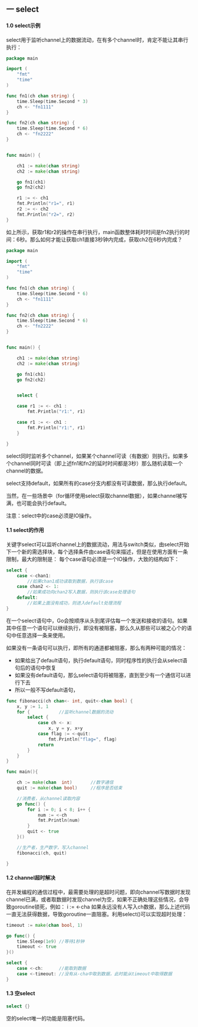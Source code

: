 ## 一 select

#### 1.0 select示例

select用于监听channel上的数据流动，在有多个channel时，肯定不能让其串行执行：

```go
package main

import (
	"fmt"
	"time"
)

func fn1(ch chan string) {
	time.Sleep(time.Second * 3)
	ch <- "fn1111"
}

func fn2(ch chan string) {
	time.Sleep(time.Second * 6)
	ch <- "fn2222"
}


func main() {

	ch1 := make(chan string)
	ch2 := make(chan string)

	go fn1(ch1)
	go fn2(ch2)

	r1 := <- ch1
	fmt.Println("r1=", r1)
	r2 := <- ch2
	fmt.Println("r2=", r2)
}	

```

如上所示，获取r1和r2的操作在串行执行，main函数整体耗时时间是fn2执行的时间：6秒。那么如何才能让获取ch1直接3秒钟内完成，获取ch2在6秒内完成？  

```go
package main

import (
	"fmt"
	"time"
)

func fn1(ch chan string) {
	time.Sleep(time.Second * 6)
	ch <- "fn1111"
}

func fn2(ch chan string) {
	time.Sleep(time.Second * 6)
	ch <- "fn2222"
}


func main() {

	ch1 := make(chan string)
	ch2 := make(chan string)

	go fn1(ch1)
	go fn2(ch2)


	select {

	case r1 := <- ch1 :
		fmt.Println("r1:", r1)

	case r1 := <- ch1 :
		fmt.Println("r1:", r1)
	}

}	
```

select同时监听多个channel，如果某个channel可读（有数据）则执行。如果多个channel同时可读（即上述fn1和fn2的延时时间都是3秒）那么随机读取一个channel的数据。  

select支持default，如果所有的case分支内都没有可读数据，那么执行default。  

当然，在一些场景中（for循环使用select获取channel数据），如果channel被写满，也可能会执行default。

注意：select中的case必须是IO操作。

#### 1.1 select的作用

关键字select可以监听channel上的数据流动，用法与switch类似，由select开始下一个新的需选择块，每个选择条件由case语句来描述，但是在使用方面有一条限制，最大的限制是：
每个case语句必须是一个IO操作，大致的结构如下：

```Go
select {
    case <-chan1:
        //如果chan1成功读取到数据，执行该case
    case chan2 <- 1:
        //如果成功向chan2写入数据，则执行该case处理语句
    default:
        //如果上面没有成功，则进入default处理流程
}
```

在一个select语句中，Go会按顺序从头到尾评估每一个发送和接收的语句。如果其中任意一个语句可以继续执行，即没有被阻塞，那么久从那些可以被之心个的语句中任意选择一条来使用。

如果没有一条语句可以执行，即所有的通道都被阻塞，那么有两种可能的情况：
- 如果给出了default语句，执行default语句，同时程序性的执行会从select语句后的语句中恢复
- 如果没有default语句，那么select语句将被阻塞，直到至少有一个通信可以进行下去
- 所以一般不写default语句，
```Go
func fibonacci(ch chan<- int, quit<-chan bool) {
	x, y := 1, 1
	for {			//监听channel数据的流动
		select {
			case ch <- x:
				x, y = y, x+y
			case flag := <-quit:
				fmt.Println("flag=", flag)
			return
		}
	}
}

func main(){

	ch := make(chan  int)		//数字通信
	quit := make(chan bool)		//程序是否结束

	//消费者，从channel读取内容
	go func() {
		for i := 0; i < 8; i++ {
			num := <-ch
			fmt.Println(num)
		}
		quit <- true
	}()

	//生产者，生产数字，写入channel
	fibonacci(ch, quit)

}
```

#### 1.2 channel超时解决
在并发编程的通信过程中，最需要处理的是超时问题，即向channel写数据时发现channel已满，或者取数据时发现channel为空，如果不正确处理这些情况，会导致goroutine锁死，例如：
i := <-cha
如果永远没有人写入ch数据，那么上述代码一直无法获得数据，导致goroutine一直阻塞。利用select()可以实现超时处理：
```Go
timeout := make(chan bool, 1)

go func() {
    time.Sleep(1e9)	//等待1秒钟
    timeout <- true
}()

select {
    case <-ch:      //能取到数据
    case <-timeout: //没有从-cha中取到数据，此时能从timeout中取得数据
}
```

#### 1.3 空select

```go
select {}
```
空的select唯一的功能是阻塞代码。